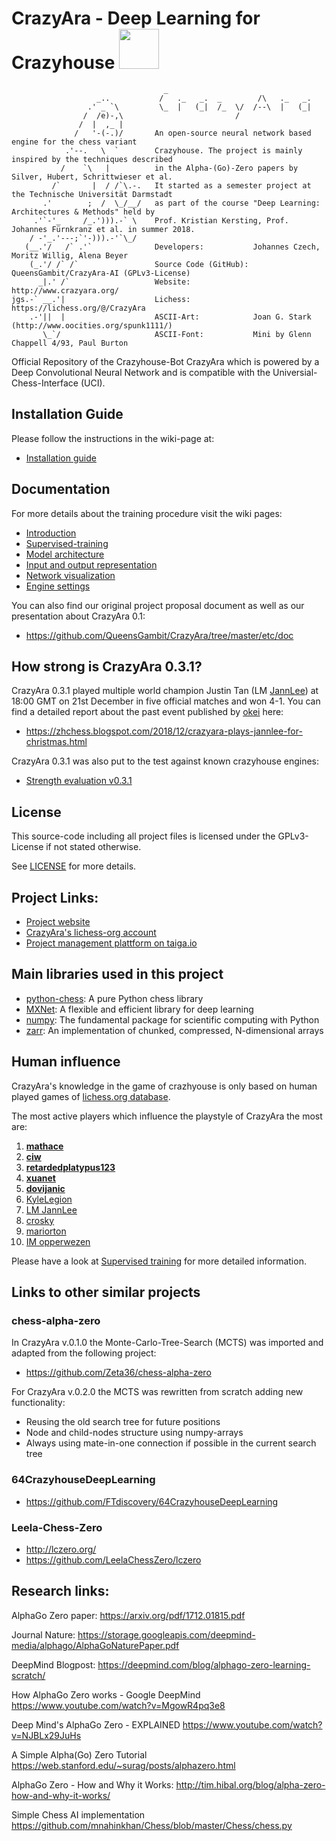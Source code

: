 
# CrazyAra - Deep Learning for Crazyhouse <img src="https://raw.githubusercontent.com/QueensGambit/CrazyAra/master/etc/media/CrazyAra_Logo.png" width="64">

                                      _                                                                      
                       _..           /   ._   _.  _        /\   ._   _.                                      
                     .' _ `\         \_  |   (_|  /_  \/  /--\  |   (_|                                      
                    /  /e)-,\                         /                                                      
                   /  |  ,_ |                                                                                
                  /   '-(-.)/       An open-source neural network based engine for the chess variant         
                .'--.   \  `        Crazyhouse. The project is mainly inspired by the techniques described   
               /    `\   |          in the Alpha-(Go)-Zero papers by Silver, Hubert, Schrittwieser et al.    
             /`       |  / /`\.-.   It started as a semester project at the Technische Universität Darmstadt 
           .'        ;  /  \_/__/   as part of the course "Deep Learning: Architectures & Methods" held by   
         .'`-'_     /_.'))).-` \    Prof. Kristian Kersting, Prof. Johannes Fürnkranz et al. in summer 2018. 
        / -'_.'---;`'-))).-'`\_/                                                                             
       (__.'/   /` .'`              Developers:           Johannes Czech, Moritz Willig, Alena Beyer  
        (_.'/ /` /`                 Source Code (GitHub): QueensGambit/CrazyAra-AI (GPLv3-License)            
          _|.' /`                   Website:              http://www.crazyara.org/                           
    jgs.-` __.'|                    Lichess:              https://lichess.org/@/CrazyAra                           
        .-'||  |                    ASCII-Art:            Joan G. Stark (http://www.oocities.org/spunk1111/)                  
           \_`/                     ASCII-Font:           Mini by Glenn Chappell 4/93, Paul Burton           
                                               
                                    
Official Repository of the Crazyhouse-Bot CrazyAra which is powered by a Deep Convolutional Neural Network and is compatible with the Universial-Chess-Interface (UCI).


## Installation Guide
Please follow the instructions in the wiki-page at:
* [Installation guide](https://github.com/QueensGambit/CrazyAra/wiki/Installation-Guide)

## Documentation
For more details about the training procedure visit the wiki pages:
* [Introduction](https://github.com/QueensGambit/CrazyAra/wiki)
* [Supervised-training](https://github.com/QueensGambit/CrazyAra/wiki/Supervised-training)
* [Model architecture](https://github.com/QueensGambit/CrazyAra/wiki/Model-architecture)
* [Input and output representation](https://github.com/QueensGambit/CrazyAra/wiki/Input-and-output-representation)
* [Network visualization](https://github.com/QueensGambit/CrazyAra/wiki/Network-visualization)
* [Engine settings](https://github.com/QueensGambit/CrazyAra/wiki/Engine-settings)

You can also find our original project proposal document as well as our presentation about CrazyAra 0.1:
* https://github.com/QueensGambit/CrazyAra/tree/master/etc/doc

## How strong is CrazyAra 0.3.1?
CrazyAra 0.3.1 played multiple world champion Justin Tan (LM [JannLee](https://lichess.org/@/JannLee)) at 18:00 GMT
 on 21st December in five official matches and won 4-1.
You can find a detailed report about the past event published by [okei](https://lichess.org/@/okei) here:
* https://zhchess.blogspot.com/2018/12/crazyara-plays-jannlee-for-christmas.html

CrazyAra 0.3.1 was also put to the test against known crazyhouse engines:
* [Strength evaluation  v0.3.1](https://github.com/QueensGambit/CrazyAra/wiki/Strength-Evaluation)

## License
This source-code including all project files is licensed under the GPLv3-License if not stated otherwise.

See [LICENSE](https://github.com/QueensGambit/CrazyAra/blob/master/LICENSE) for more details.

## Project Links:
* [Project website](http://www.crazyara.org/)
* [CrazyAra's lichess-org account](https://lichess.org/@/CrazyAra)
* [Project management plattform on taiga.io](https://tree.taiga.io/project/queensgambit-deep-learning-project-crazyhouse/)


## Main libraries used in this project
* [python-chess](https://python-chess.readthedocs.io/en/latest/index.html): A pure Python chess library
* [MXNet](https://mxnet.incubator.apache.org/): A flexible and efficient library for deep learning
* [numpy](http://www.numpy.org/): The fundamental package for scientific computing with Python
* [zarr](https://zarr.readthedocs.io/en/stable/): An implementation of chunked, compressed, N-dimensional arrays

## Human influence
CrazyAra's knowledge in the game of crazhyouse is only based on human played games of
[lichess.org database](https://database.lichess.org/).

The most active players which influence the playstyle of CrazyAra the most are:
1. [**mathace**](https://lichess.org/@/mathace)
2. [**ciw**](https://lichess.org/@/ciw)
3. [**retardedplatypus123**](https://lichess.org/@/retardedplatypus123)
4. [**xuanet**](https://lichess.org/@/xuanet)
5. [**dovijanic**](https://lichess.org/@/dovijanic)
6. [KyleLegion](https://lichess.org/@/KyleLegion)
7. [LM JannLee](https://lichess.org/@/JannLee)
8. [crosky](https://lichess.org/@/crosky)
9. [mariorton](https://lichess.org/@/mariorton)
10. [IM opperwezen](https://lichess.org/@/opperwezen)

Please have a look at [Supervised training](https://github.com/QueensGambit/CrazyAra/wiki/Supervised-training)
for more detailed information.

## Links to other similar projects

### chess-alpha-zero
In CrazyAra v.0.1.0 the Monte-Carlo-Tree-Search (MCTS) was imported and adapted from the following project: 
* https://github.com/Zeta36/chess-alpha-zero

For CrazyAra v.0.2.0 the MCTS was rewritten from scratch adding new functionality:
* Reusing the old search tree for future positions
* Node and child-nodes structure using numpy-arrays
* Always using mate-in-one connection if possible in the current search tree

### 64CrazyhouseDeepLearning
* https://github.com/FTdiscovery/64CrazyhouseDeepLearning

### Leela-Chess-Zero
* http://lczero.org/
* https://github.com/LeelaChessZero/lczero

## Research links:
AlphaGo Zero paper:
https://arxiv.org/pdf/1712.01815.pdf

Journal Nature:
https://storage.googleapis.com/deepmind-media/alphago/AlphaGoNaturePaper.pdf

DeepMind Blogpost:
https://deepmind.com/blog/alphago-zero-learning-scratch/

How AlphaGo Zero works - Google DeepMind
https://www.youtube.com/watch?v=MgowR4pq3e8

Deep Mind's AlphaGo Zero - EXPLAINED
https://www.youtube.com/watch?v=NJBLx29JuHs

A Simple Alpha(Go) Zero Tutorial
https://web.stanford.edu/~surag/posts/alphazero.html

AlphaGo Zero - How and Why it Works:
http://tim.hibal.org/blog/alpha-zero-how-and-why-it-works/

Simple Chess AI implementation
https://github.com/mnahinkhan/Chess/blob/master/Chess/chess.py
